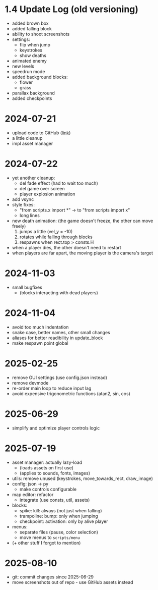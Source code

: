 # 1.4 Update Log (old versioning)
- added brown box
- added falling block
- ability to shoot screenshots
- settings:
    - flip when jump
    - keystrokes
    - show deaths
- animated enemy
- new levels
- speedrun mode
- added background blocks:
    - flower
    - grass
- parallax background
- added checkpoints

# 2024-07-21
- upload code to GitHub ([link](https://github.com/Krist0FF-T/supermuki))
- a little cleanup
- impl asset manager

# 2024-07-22
- yet another cleanup:
    - del fade effect (had to wait too much)
    - del game over screen
    - player explosion animation
- add vsync
- style fixes:
    - "from scripts.x import *" -> to "from scripts import x"
    - long lines
- new death animation: (the game doesn't freeze, the other can move freely)
    1. jumps a little (vel_y = -10)
    2. rotates while falling through blocks
    3. respawns when rect.top > consts.H
- when a player dies, the other doesn't need to restart
- when players are far apart, the moving player is the camera's target

# 2024-11-03
- small bugfixes
    - (blocks interacting with dead players)

# 2024-11-04
- avoid too much indentation
- snake case, better names, other small changes
- aliases for better readibility in update_block
- make respawn point global

# 2025-02-25
- remove GUI settings (use config.json instead)
- remove devmode
- re-order main loop to reduce input lag
- avoid expensive trigonometric functions (atan2, sin, cos)

# 2025-06-29
- simplify and optimize player controls logic

# 2025-07-19
- asset manager: actually lazy-load
    - (loads assets on first use)
    - (applies to sounds, fonts, images)
- utils: remove unused (keystrokes, move_towards_rect, draw_image)
- config: json -> py
    - make controls configurable
- map editor: refactor
    - integrate (use consts, util, assets)
- blocks:
    - spike: kill: always (not just when falling)
    - trampoline: bump: only when jumping
    - checkpoint: activation: only by alive player
- menus:
    - separate files (pause, color selection)
    - move menus to `scripts/menu`
- (+ other stuff I forgot to mention)

# 2025-08-10
- git: commit changes since 2025-06-29
- move screenshots out of repo - use GitHub assets instead
